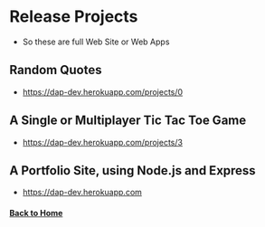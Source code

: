 # Release Projects

- So these are full Web Site or Web Apps


## Random Quotes
- https://dap-dev.herokuapp.com/projects/0


## A Single or Multiplayer Tic Tac Toe Game
- https://dap-dev.herokuapp.com/projects/3


## A Portfolio Site, using Node.js and Express
- https://dap-dev.herokuapp.com


#### [Back to Home](README.md)
